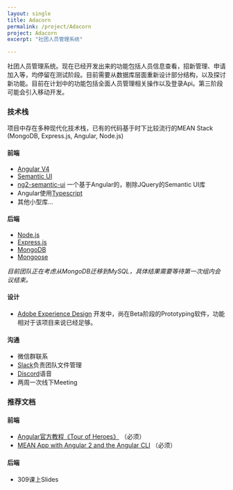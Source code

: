 ```yaml
---
layout: single
title: Adacorn
permalink: /project/Adacorn
project: Adacorn
excerpt: "社团人员管理系统"

---
```


社团人员管理系统。现在已经开发出来的功能包括人员信息查看，招新管理、申请加入等，均停留在测试阶段。目前需要从数据库层面重新设计部分结构，以及探讨新功能。目前在计划中的功能包括全面人员管理相关操作以及登录Api。第三阶段可能会引入移动开发。

### 技术栈
项目中存在多种现代化技术栈，已有的代码基于时下比较流行的MEAN Stack (MongoDB, Express.js, Angular, Node.js)

#### 前端
- [Angular V4](https://angular.io)
- [Semantic UI](https://semantic-ui.com)
- [ng2-semantic-ui](https://edcarroll.github.io/ng2-semantic-ui/#/getting-started) 一个基于Angular的，剔除JQuery的Semantic UI库
- Angular使用[Typescript](https://www.typescriptlang.org)
- 其他小型库...

#### 后端
- [Node.js](https://nodejs.org/en/)
- [Express.js](http://expressjs.com)
- [MongoDB](https://docs.mongodb.com/?_ga=2.158790522.1370804634.1506121013-809636485.1478106835)
- [Mongoose](http://mongoosejs.com)

*目前团队正在考虑从MongoDB迁移到MySQL，具体结果需要等待第一次组内会议结束。*

#### 设计
- [Adobe Experience Design](https://www.adobe.com/ca/products/experience-design.html) 开发中，尚在Beta阶段的Prototyping软件，功能相对于该项目来说已经足够。

#### 沟通
- 微信群联系
- [Slack](https://slack.com)负责团队文件管理
- [Discord](https://discordapp.com)语音
- 两周一次线下Meeting

### 推荐文档

#### 前端
- [Angular官方教程《Tour of Heroes》](https://angular.io/tutorial) （必须）
- [MEAN App with Angular 2 and the Angular CLI](https://scotch.io/tutorials/mean-app-with-angular-2-and-the-angular-cli) （必须）

#### 后端
- 309课上Slides

